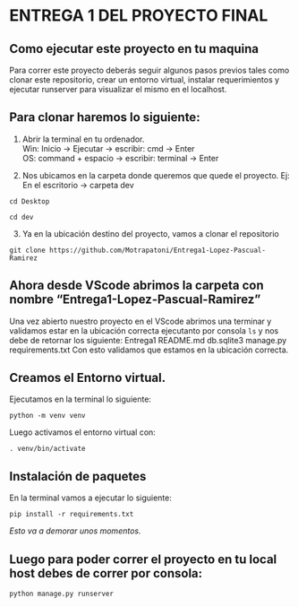# ENTREGA 1 DEL PROYECTO FINAL

## Como ejecutar este proyecto en tu maquina

Para correr este proyecto deberás seguir algunos pasos previos tales como clonar este repositorio, crear un entorno virtual, instalar requerimientos y ejecutar runserver para visualizar el mismo en el localhost.

## Para clonar haremos lo siguiente:

1. Abrir la terminal en tu ordenador.  
Win: Inicio →  Ejecutar → escribir: cmd → Enter  
OS: command + espacio → escribir: terminal → Enter

2. Nos ubicamos en la carpeta donde queremos que quede el proyecto.
Ej: En el escritorio → carpeta dev
```
cd Desktop
```
```
cd dev
```

3. Ya en la ubicación destino del proyecto, vamos a clonar el repositorio
```
git clone https://github.com/Motrapatoni/Entrega1-Lopez-Pascual-Ramirez
```

## Ahora desde VScode abrimos la carpeta con nombre “Entrega1-Lopez-Pascual-Ramirez”

Una vez abierto nuestro proyecto en el VScode abrimos una terminar y validamos estar en la ubicación correcta ejecutanto por consola ```ls``` y nos debe de retornar los siguiente:
Entrega1                README.md               db.sqlite3              manage.py               requirements.txt
Con esto validamos que estamos en la ubicación correcta.

## Creamos el Entorno virtual.

Ejecutamos en la terminal lo siguiente:
```
python -m venv venv
```
Luego activamos el entorno virtual con:
```
. venv/bin/activate
```

## Instalación de paquetes
En la terminal vamos a ejecutar lo siguiente:
```
pip install -r requirements.txt
```
*Esto va a demorar unos momentos.*

## Luego para poder correr el proyecto en tu local host debes de correr por consola:
```
python manage.py runserver
```
